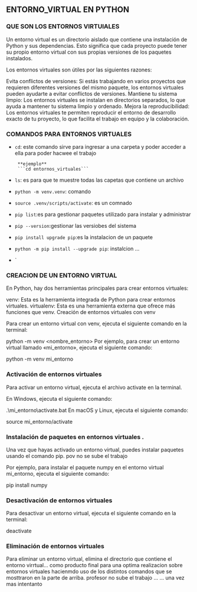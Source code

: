 ## ENTORNO_VIRTUAL EN PYTHON 
### QUE SON LOS ENTORNOS VIRTUlALES
Un entorno virtual es un directorio aislado que contiene una instalación de Python y sus dependencias. Esto significa que cada proyecto puede tener su propio entorno virtual con sus propias versiones de los paquetes instalados.

Los entornos virtuales son útiles por las siguientes razones:

Evita conflictos de versiones: Si estás trabajando en varios proyectos que requieren diferentes versiones del mismo paquete, los entornos virtuales pueden ayudarte a evitar conflictos de versiones.
Mantiene tu sistema limpio: Los entornos virtuales se instalan en directorios separados, lo que ayuda a mantener tu sistema limpio y ordenado.
Mejora la reproducibilidad: Los entornos virtuales te permiten reproducir el entorno de desarrollo exacto de tu proyecto, lo que facilita el trabajo en equipo y la colaboración.
### COMANDOS  PARA ENTORNOS VIRTUALES
- `cd`: este comando sirve para ingresar a una carpeta y poder acceder a ella  para poder hacwee el trabajo

       **ejemplo**
       ```cd entornos_virtuales```


- `ls`:  es para que te muestre todas las capetas que contiene   un archivo
- `python -m venv.venv`: comando
- `source .venv/scripts/activate`: es un comnado
- `pip list`:es para gestionar paquetes utilizado para instalar y administrar 
- `pip --version`:gestionar las versiobes del sistema
- `pip install upgrade pip`:es la instalacion de un paquete
- `python -m pip install --upgrade pip`: instalcion ... 
- `
### CREACION DE UN ENTORNO VIRTUAL
En Python, hay dos herramientas principales para crear entornos virtuales:

venv: Esta es la herramienta integrada de Python para crear entornos virtuales.
virtualenv: Esta es una herramienta externa que ofrece más funciones que venv.
Creación de entornos virtuales con venv

Para crear un entorno virtual con venv, ejecuta el siguiente comando en la terminal:

python -m venv <nombre_entorno>
Por ejemplo, para crear un entorno virtual llamado «mi_entorno», ejecuta el siguiente comando:

python -m venv mi_entorno
### Activación de entornos virtuales
Para activar un entorno virtual, ejecuta el archivo activate en la terminal.

En Windows, ejecuta el siguiente comando:

.\mi_entorno\activate.bat
En macOS y Linux, ejecuta el siguiente comando:

source mi_entorno/activate

### Instalación de paquetes en entornos virtuales . 
Una vez que hayas activado un entorno virtual, puedes instalar paquetes usando el comando pip. pov no se sube el trabajo 

Por ejemplo, para instalar el paquete numpy en el entorno virtual mi_entorno, ejecuta el siguiente comando:

pip install numpy

### Desactivación de entornos virtuales
Para desactivar un entorno virtual, ejecuta el siguiente comando en la terminal:

deactivate
### Eliminación de entornos virtuales
Para eliminar un entorno virtual, elimina el directorio que contiene el entorno virrtual... como producto final
para una optima realizacion sobre entornos virtuales  hacienmdo uso de los distintos comandos que se mosttraron en la parte de arriba. profesor no sube el trabajo ... ...
una vez mas intentanto